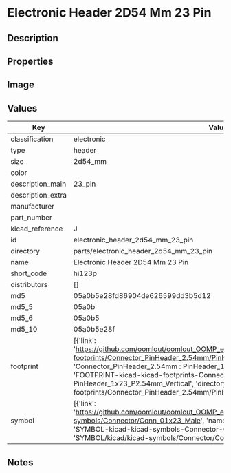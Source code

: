 # Electronic Header 2D54 Mm 23 Pin

## Description

## Properties


## Image


## Values

| Key | Value |
| --- | --- |
| classification | electronic |
| type | header |
| size | 2d54_mm |
| color |  |
| description_main | 23_pin |
| description_extra |  |
| manufacturer |  |
| part_number |  |
| kicad_reference | J |
| id | electronic_header_2d54_mm_23_pin |
| directory | parts/electronic_header_2d54_mm_23_pin |
| name | Electronic Header 2D54 Mm 23 Pin |
| short_code | hi123p |
| distributors | [] |
| md5 | 05a0b5e28fd86904de626599dd3b5d12 |
| md5_5 | 05a0b |
| md5_6 | 05a0b5 |
| md5_10 | 05a0b5e28f |
| footprint | [{'link': 'https://github.com/oomlout/oomlout_OOMP_eda_V2/tree/main/FOOTPRINT/kicad/kicad-footprints/Connector_PinHeader_2.54mm/PinHeader_1x23_P2.54mm_Vertical', 'name': 'Connector_PinHeader_2.54mm : PinHeader_1x23_P2.54mm_Vertical', 'id': 'FOOTPRINT-kicad-kicad-footprints-Connector_PinHeader_2.54mm-PinHeader_1x23_P2.54mm_Vertical', 'directory': 'FOOTPRINT/kicad/kicad-footprints/Connector_PinHeader_2.54mm/PinHeader_1x23_P2.54mm_Vertical/'}] |
| symbol | [{'link': 'https://github.com/oomlout/oomlout_OOMP_eda_V2/tree/main/SYMBOL/kicad/kicad-symbols/Connector/Conn_01x23_Male', 'name': 'Connector : Conn_01x23_Male', 'id': 'SYMBOL-kicad-kicad-symbols-Connector-Conn_01x23_Male', 'directory': 'SYMBOL/kicad/kicad-symbols/Connector/Conn_01x23_Male/'}] |

## Notes

